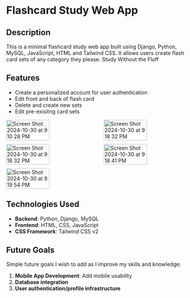 # **Flashcard Study Web App** 

## **Description**

This is a minimal flashcard study web app built using Django, Python, MySQL, JavaScript, HTML and Tailwind CSS. It allows users create flash card sets of any category they please.
Study Without the Fluff

## **Features**

- Create a personalized account for user authentication
- Edit front and back of flash card
- Delete and create new sets
- Edit pre-exisitng card sets

<div style="display: flex; flex-wrap: wrap; justify-content: space-between; gap: 10px;">
  <img width="48%" alt="Screen Shot 2024-10-30 at 9 10 28 PM" src="https://github.com/user-attachments/assets/054601ce-b428-449d-a778-4b15566d4dc5">
  <img width="48%" alt="Screen Shot 2024-10-30 at 9 18 32 PM" src="https://github.com/user-attachments/assets/176dabba-9292-437d-879d-c3b51f023b03">
  <img width="48%" alt="Screen Shot 2024-10-30 at 9 18 32 PM" src="https://github.com/user-attachments/assets/af0fd4f7-da29-4d1e-9502-e93cdeb677f6">
  <img width="48%" alt="Screen Shot 2024-10-30 at 9 18 41 PM" src="https://github.com/user-attachments/assets/4ec1b2e1-5f53-4a4e-953c-57af8634717b">
  <img width="48%" alt="Screen Shot 2024-10-30 at 9 19 54 PM" src="https://github.com/user-attachments/assets/45c53c6d-9d01-4d42-a7e4-8d6e8c6f537d">
</div>

## **Technologies Used**

- **Backend**: Python, Django, MySQL
- **Frontend**: HTML, CSS, JavaScript
- **CSS Framework**: Tailwind CSS v2
## **Future Goals**

Simple future goals I wish to add as I improve my skills and knowledge:

1. **Mobile App Development**: Add mobile usability
2. **Database integration**
3. **User authentication/profile infrastructure**

